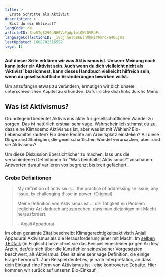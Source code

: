 ```yaml
---
title: >
  Erste Schritte als Aktivist 
description: >
  Bist du ein Aktivist? 
langCode: de
articleID: Sfw5Tg529GuNH0VzVgdpfwlQWLDVRaPr
languageCollectionID: _iVcjThWTbB6ElhMkNiYQmrc7a4ULjKs
lastUpdated: 1602782316552
tags: []
---
```


**Auf dieser Seite erklären wir was Aktivismus ist. Unserer Meinung nach kann jeder ein Aktivist sein. Auch wenn du dich vielleicht nicht als ‘Aktivist’ bezeichnest, kann dieses Handbuch vielleicht hilfreich sein, wenn du gesellschaftliche Veränderungen bewirken willst.**

Um anzufangen etwas zu verändern, ermutigen wir dich unsere unterschiedlichen Kapitel zu erkunden. Dafür klicke dich links durchs Menü.

## Was ist Aktivismus?

Grundlegend bedeutet Aktivismus aktiv für gesellschaftlichen Wandel zu sorgen. Das ist natürlich erstmal sehr vage. Wahrscheinlich stimmst du zu, dass eine Klimademo Aktivismus ist, aber was ist mit Wählen? Bio-Lebensmittel kaufen? Für deine Rechte am Arbeitsplatz einstehen? All diese Dinge sind Strategien, die gesellschaftlichen Wandel verursachen, aber sind sie Aktivismus?

Um diese Diskussion übersichtlicher zu machen, lass uns die verschiedenen Definitionen für “Was beinhaltet Aktivismus?” anschauen. Antworten darauf variieren von begrenzt bis breit gefächert.

### Grobe Definitionen

> My definition of activism is… the practice of addressing an issue, any issue, by challenging those in power. (Original)
> 
> Meine Definition von Aktivismus ist … die Tätigkeit ein Problem jeglicher Art dadurch anzusprechen, dass man diejenigen mit Macht herausfordert.
> 
> \- Anjali Appadurai

Im oben genannte Zitat beschreibt Klimagerechtigkeitsaktivistin Anjali Appadurai Aktivismus als die Herausforderung jener mit Macht. Im [selben TEDtalk](https://www.youtube.com/watch?v=zDVA7r7r0d0) (in Englisch) bezeichnet sie das Beispiel eines/einer jungen Arztes/Ärztin, der/die sich über die Kunstfehler seines/seiner Vorgesetzten beschwert, als Aktivismus. Dies ist eine sehr vage Definition, die einige Frage hervorruft. Zum Beispiel deutet es, je nach Interpretation, an dass dein Einkauf eine Form von Aktivismus ist - eine kontroverse Debatte. Hier kommen wir zurück auf unseren Bio-Einkauf.
